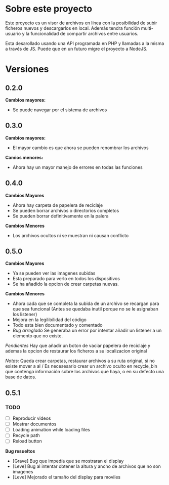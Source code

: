 # Sobre este proyecto
Este proyecto es un visor de archivos en línea con la posibilidad de subir ficheros nuevos y descargarlos en local. Además tendra función multi-usuario y la funcionalidad de compartir archivos entre usuarios.

Esta desarollado usando una API programada en PHP y llamadas a la misma a través de JS. Puede que en un futuro migre el proyecto a NodeJS.

# Versiones

## 0.2.0
**Cambios mayores:**
- Se puede navegar por el sistema de archivos

## 0.3.0
**Cambios mayores:**
- El mayor cambio es que ahora se pueden renombrar los archivos

**Camios menores:**
- Ahora hay un mayor manejo de errores en todas las funciones

## 0.4.0
**Cambios Mayores**
- Ahora hay carpeta de papelera de reciclaje
- Se pueden borrar archivos o directorios completos
- Se pueden borrar definitivamente en la palera

**Cambios Menores**
- Los archivos ocultos ni se muestran ni causan conflicto

## 0.5.0
**Cambios Mayores**
- Ya se pueden ver las imagenes subidas
- Esta preparado para verlo en todos los dispositivos
- Se ha añadido la opcion de crear carpetas nuevas.

**Cambios Menores**
- Ahora cada que se completa la subida de un archivo se recargan para que sea funcional (Antes se quedaba inutil porque no se le asignaban los listener)
- Mejora en la legilibilidad del código
- Todo esta bien documentado y comentado
- *Bug arreglado* Se generaba un error por intentar añadir un listener a un elemento que no existe.

*Pendientes*
Hay que añadir un boton de vaciar papelera de reciclaje y ademas la opcion de restaurar los ficheros a su localizacion original

*Notas:*
Queda crear carpetas, restaurar archivos a su ruta original, si no existe mover a al /
Es necesesario crear un archivo oculto en recycle_bin que contenga información sobre los archivos que haya, o en su defecto una base de datos.

## 0.5.1

### TODO
- [ ] Reproducir videos
- [ ] Mostrar documentos
- [ ] Loading animation while loading files
- [ ] Recycle path
- [ ] Reload button

**Bug resueltos**
- [Grave] Bug que impedía que se mostraran el display
- [Leve] Bug al intentar obtener la altura y ancho de archivos que no son imagenes
- [Leve] Mejorado el tamaño del display para moviles